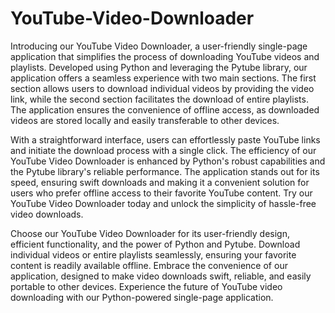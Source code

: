 # YouTube-Video-Downloader
Introducing our YouTube Video Downloader, a user-friendly single-page application that simplifies the process of downloading YouTube videos and playlists. Developed using Python and leveraging the Pytube library, our application offers a seamless experience with two main sections. The first section allows users to download individual videos by providing the video link, while the second section facilitates the download of entire playlists. The application ensures the convenience of offline access, as downloaded videos are stored locally and easily transferable to other devices.

With a straightforward interface, users can effortlessly paste YouTube links and initiate the download process with a single click. The efficiency of our YouTube Video Downloader is enhanced by Python's robust capabilities and the Pytube library's reliable performance. The application stands out for its speed, ensuring swift downloads and making it a convenient solution for users who prefer offline access to their favorite YouTube content. Try our YouTube Video Downloader today and unlock the simplicity of hassle-free video downloads.

Choose our YouTube Video Downloader for its user-friendly design, efficient functionality, and the power of Python and Pytube. Download individual videos or entire playlists seamlessly, ensuring your favorite content is readily available offline. Embrace the convenience of our application, designed to make video downloads swift, reliable, and easily portable to other devices. Experience the future of YouTube video downloading with our Python-powered single-page application.
